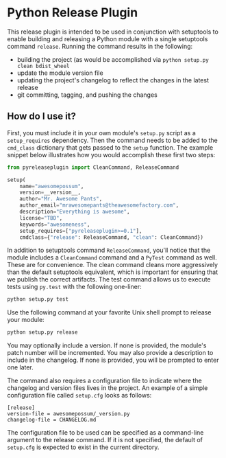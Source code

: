 # Python Release Plugin

This release plugin is intended to be used in conjunction with setuptools to enable building and
releasing a Python module with a single setuptools command `release`. Running the command results
in the following:

- building the project (as would be accomplished via `python setup.py clean bdist_wheel`
- update the module version file
- updating the project's changelog to reflect the changes in the latest release
- git committing, tagging, and pushing the changes

## How do I use it?

First, you must include it in your own module's `setup.py` script as a `setup_requires`
dependency. Then the command needs to be added to the `cmd_class` dictionary that gets passed to
the `setup` function. The example snippet below illustrates how you would accomplish these first
two steps:

```python
from pyreleaseplugin import CleanCommand, ReleaseCommand

setup(
    name="awesomepossum",
    version=__version__,
    author="Mr. Awesome Pants",
    author_email="mrawesomepants@theawesomefactory.com",
    description="Everything is awesome",
    license="TBD",
    keywords="awesomeness",
    setup_requires=["pyreleaseplugin>=0.1"],
    cmdclass={"release": ReleaseCommand, "clean": CleanCommand})
```

In addition to setuptools command `ReleaseCommand`, you'll notice that the module includes a
`CleanCommand` command and a `PyTest` command as well. These are for convenience. The clean command
cleans more aggressively than the default setuptools equivalent, which is important for ensuring
that we publish the correct artifacts. The test command allows us to execute tests using `py.test`
with the following one-liner:

```sh
python setup.py test
```

Use the following command at your favorite Unix shell prompt to release your module:

```sh
python setup.py release
```

You may optionally include a version. If none is provided, the module's patch number will be
incremented. You may also provide a description to include in the changelog. If none is provided,
you will be prompted to enter one later.

The command also requires a configuration file to indicate where the changelog and version files lives in the project. An example of a simple configuration file called `setup.cfg` looks as follows:

```
[release]
version-file = awesomepossum/_version.py
changelog-file = CHANGELOG.md
```

The configuration file to be used can be specified as a command-line argument to the release
command. If it is not specified, the default of `setup.cfg` is expected to exist in the current
directory.
